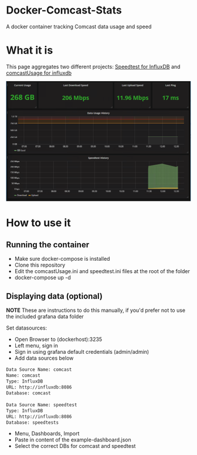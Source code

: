 # Docker-Comcast-Stats
A docker container tracking Comcast data usage and speed

# What it is
This page aggregates two different projects: [Speedtest for InfluxDB](https://github.com/barrycarey/Speedtest-for-InfluxDB-and-Grafana) and  [comcastUsage for influxdb](https://github.com/billimek/comcastUsage-for-influxdb)

![Screenshot](dashboard.png)

# How to use it

## Running the container
* Make sure docker-compose is installed
* Clone this repository
* Edit the comcastUsage.ini and speedtest.ini files at the root of the folder
* docker-compose up -d

## Displaying data (optional)
**NOTE** These are instructions to do this manually, if you'd prefer not to use the included grafana data folder

Set datasources:
* Open Browser to (dockerhost):3235
* Left menu, sign in
* Sign in using grafana default credentials (admin/admin)
* Add data sources below


```
Data Source Name: comcast
Name: comcast
Type: InfluxDB 
URL: http://influxdb:8086
Database: comcast 

Data Source Name: speedtest
Type: InfluxDB 
URL: http://influxdb:8086
Database: speedtests 
```

* Menu, Dashboards, Import
* Paste in content of the example-dashboard.json
* Select the correct DBs for comcast and speedtest

